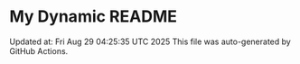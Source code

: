 # My Dynamic README
Updated at: Fri Aug 29 04:25:35 UTC 2025
This file was auto-generated by GitHub Actions.
